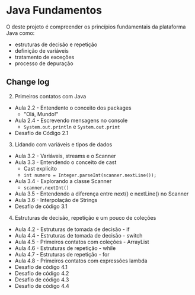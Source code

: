 
# Java Fundamentos

O deste projeto é compreender os princípios fundamentais da plataforma Java como:
- estruturas de decisão e repetição
- definição de variáveis 
- tratamento de exceções
- processo de depuração



## Change log

2. Primeiros contatos com Java
  - Aula 2.2 - Entendento o conceito dos packages
    - "Olá, Mundo!"
  - Aula 2.4 - Escrevendo mensagens no console
    - ```System.out.println``` e ```System.out.print```
  - Desafio de Código 2.1

3. Lidando com variáveis e tipos de dados
  - Aula 3.2 - Variáveis, streams e o Scanner
  - Aula 3.3 - Entendendo o conceito de cast
    - Cast explícito
    - ```int numero = Integer.parseInt(scanner.nextLine());```
  - Aula 3.4 - Explorando a classe Scanner
    - ```scanner.nextInt()```
  - Aula 3.5 - Entendendo a diferença entre next() e nextLine() no Scanner
  - Aula 3.6 - Interpolação de Strings
  - Desafio de código 3.1

4. Estruturas de decisão, repetição e um pouco de coleções
  - Aula 4.2 - Estruturas de tomada de decisão - if
  - Aula 4.4 - Estruturas de tomada de decisão - switch
  - Aula 4.5 - Primeiros contatos com coleções - ArrayList
  - Aula 4.6 - Estruturas de repetição - while
  - Aula 4.7 - Estruturas de repetição - for
  - Aula 4.8 - Primeiros contatos com expressões lambda
  - Desafio de código 4.1
  - Desafio de código 4.2
  - Desafio de código 4.3
  - Desafio de código 4.4